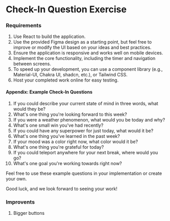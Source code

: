 # Check-In Question Exercise

### Requirements

1. Use React to build the application.
2. Use the provided Figma design as a starting point, but feel free to improve or modify the UI based on your ideas and best practices.
3. Ensure the application is responsive and works well on mobile devices.
4. Implement the core functionality, including the timer and navigation between screens.
5. To speed up your development, you can use a component library (e.g., Material-UI, Chakra UI, shadcn, etc.), or Tailwind CSS.
6. Host your completed work online for easy testing.

#### Appendix: Example Check-In Questions

1. If you could describe your current state of mind in three words, what would they be?
2. What's one thing you're looking forward to this week?
3. If you were a weather phenomenon, what would you be today and why?
4. What's one small win you've had recently?
5. If you could have any superpower for just today, what would it be?
6. What's one thing you've learned in the past week?
7. If your mood was a color right now, what color would it be?
8. What's one thing you're grateful for today?
9. If you could teleport anywhere for your next break, where would you go?
10. What's one goal you're working towards right now?

Feel free to use these example questions in your implementation or create your own.

Good luck, and we look forward to seeing your work!

### Improvents

1. Bigger buttons

